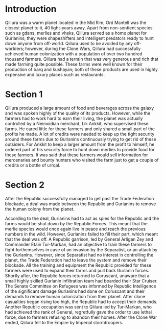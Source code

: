 # Introduction

Qiilura was a warm planet located in the Mid Rim, Ord Mantell was the closest planet to it, 40 light-years away.
Apart from non-sentient species such as gdans, merlies and vheks, Qiilura served as a home planet for Gurlanins; they were shapeshifters and intelligent predators ready to hunt down anyone from off-world.
Qiilura used to be avoided by any off-worlders; however, during the Clone Wars, Qiilura had successfully achieved human colonization with a population of over two hundred thousand farmers.
Qiilura had a terrain that was very generous and rich that made farming quite possible.
These farms were well known for their production of barq and kushayan; both of these products are used in highly expensive and luxury places such as restaurants.

# Section 1

Qiilura produced a large amount of food and beverages across the galaxy and was spoken highly of the quality of its products.
However, while the farmers had to work hard to earn their living, the planet was actually controlled by a Neimoidian merchant, Lik Ankkit, who supervised these farms.
He cared little for these farmers and only shared a small part of the profits he made.
A lot of credits were needed to keep up the tight security around these farms due to Gurlanins continuously trying to get rid of these outsiders.
For Ankkit to keep a larger amount from the profit to himself, he ordered part of his security force to hunt down merlies to provide food for these farmers.
It was said that these farmers would sell information for mercenaries and bounty hunters who visited the farm just to get a couple of credits or a bottle of urrqal.

# Section 2

After the Republic successfully managed to get past the Trade Federation blockade, a deal was made between the Republic and Gurlanins to remove the human colony from the planet.

According to the deal, Gurlanins had to act as spies for the Republic and the farms would be shut down by the Republic Forces.
This meant that the merlie species would once again live in peace and reach the previous numbers in the wild.
However, Gurlanins failed to fill their part, which meant that the deal was off.
A Republic garrison, led by General Arligan Zey and Commander Etain Tur-Murkan, had an objective to train these farmers to fight forthemselves in case of an invasion by the Separatist, or an attack by the Gurlanins.
However, since Separatist had no interest in controlling the planet, the Trade Federation had to leave the system and remove their blockade.
All the training and equipment the Republic provided for these farmers were used to expand their farms and pull back Gurlanin forces.
Shortly after, the Republic forces returned to Coruscant, unaware that a small highly skilled Gurlanin infiltration team had boarded their Star Cruiser.
The Senate Committee on Refugees was informed by Republic Intelligence of the significant damage Gurlanins had done on Coruscant and their demands to remove human colonization from their planet.
After clone casualties began rising too high, the Republic had to accept their demands.
Another Republic occupation was sent to Qiilura led by Tur-Markan, who had achieved the rank of General, regretfully gave the order to use lethal force, due to farmers refusing to abandon their homes.
After the Clone War ended, Qiilura fell to the Empire by Imperial stormtroopers.

